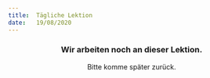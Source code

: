 ```yaml
---
title:  Tägliche Lektion
date:   19/08/2020
---
```


### <center>Wir arbeiten noch an dieser Lektion.</center>
<center>Bitte komme später zurück.</center>